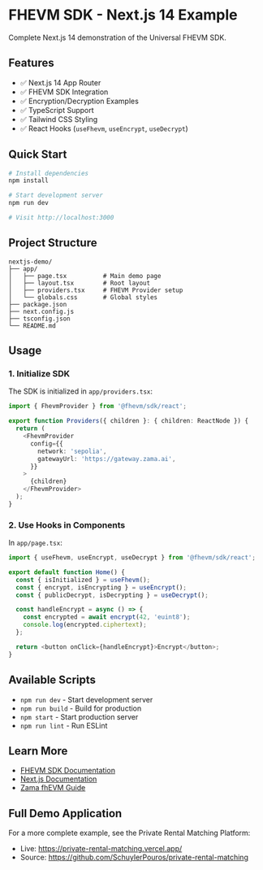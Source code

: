 # FHEVM SDK - Next.js 14 Example

Complete Next.js 14 demonstration of the Universal FHEVM SDK.

## Features

- ✅ Next.js 14 App Router
- ✅ FHEVM SDK Integration
- ✅ Encryption/Decryption Examples
- ✅ TypeScript Support
- ✅ Tailwind CSS Styling
- ✅ React Hooks (`useFhevm`, `useEncrypt`, `useDecrypt`)

## Quick Start

```bash
# Install dependencies
npm install

# Start development server
npm run dev

# Visit http://localhost:3000
```

## Project Structure

```
nextjs-demo/
├── app/
│   ├── page.tsx          # Main demo page
│   ├── layout.tsx        # Root layout
│   ├── providers.tsx     # FHEVM Provider setup
│   └── globals.css       # Global styles
├── package.json
├── next.config.js
├── tsconfig.json
└── README.md
```

## Usage

### 1. Initialize SDK

The SDK is initialized in `app/providers.tsx`:

```typescript
import { FhevmProvider } from '@fhevm/sdk/react';

export function Providers({ children }: { children: ReactNode }) {
  return (
    <FhevmProvider
      config={{
        network: 'sepolia',
        gatewayUrl: 'https://gateway.zama.ai',
      }}
    >
      {children}
    </FhevmProvider>
  );
}
```

### 2. Use Hooks in Components

In `app/page.tsx`:

```typescript
import { useFhevm, useEncrypt, useDecrypt } from '@fhevm/sdk/react';

export default function Home() {
  const { isInitialized } = useFhevm();
  const { encrypt, isEncrypting } = useEncrypt();
  const { publicDecrypt, isDecrypting } = useDecrypt();

  const handleEncrypt = async () => {
    const encrypted = await encrypt(42, 'euint8');
    console.log(encrypted.ciphertext);
  };

  return <button onClick={handleEncrypt}>Encrypt</button>;
}
```

## Available Scripts

- `npm run dev` - Start development server
- `npm run build` - Build for production
- `npm start` - Start production server
- `npm run lint` - Run ESLint

## Learn More

- [FHEVM SDK Documentation](../../packages/fhevm-sdk/README.md)
- [Next.js Documentation](https://nextjs.org/docs)
- [Zama fhEVM Guide](https://docs.zama.ai/fhevm)

## Full Demo Application

For a more complete example, see the Private Rental Matching Platform:
- Live: https://private-rental-matching.vercel.app/
- Source: https://github.com/SchuylerPouros/private-rental-matching
